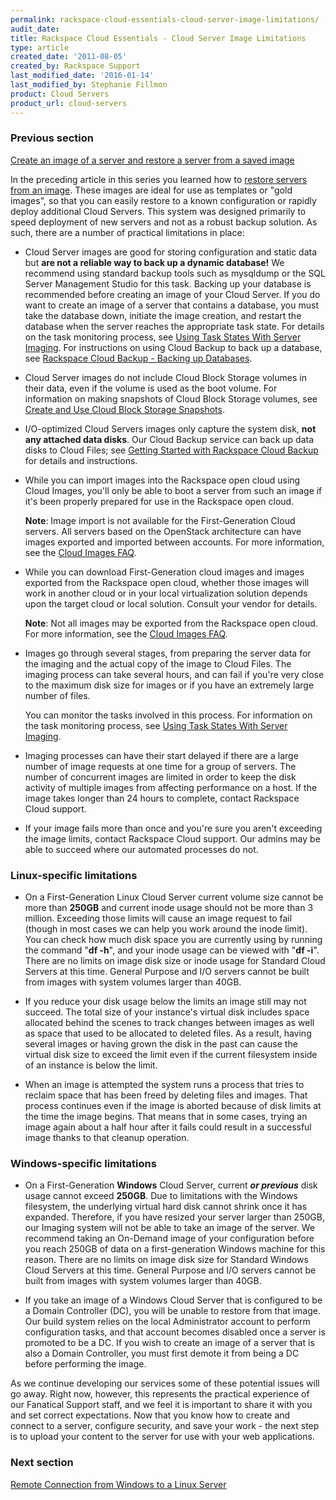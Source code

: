 ```yaml
---
permalink: rackspace-cloud-essentials-cloud-server-image-limitations/
audit_date:
title: Rackspace Cloud Essentials - Cloud Server Image Limitations
type: article
created_date: '2011-08-05'
created_by: Rackspace Support
last_modified_date: '2016-01-14'
last_modified_by: Stephanie Fillmon
product: Cloud Servers
product_url: cloud-servers
---
```


### Previous section

[Create an image of a server and restore a server from a saved image](/how-to/create-an-image-of-a-server-and-restore-a-server-from-a-saved-image)

In the preceding article in this series you learned how to [restore servers from an image](/how-to/create-an-image-of-a-server-and-restore-a-server-from-a-saved-image).
These images are ideal for use as templates or "gold images", so that
you can easily restore to a known configuration or rapidly deploy
additional Cloud Servers. This system was designed primarily to speed
deployment of new servers and not as a robust backup solution. As such,
there are a number of practical limitations in place:

-   Cloud Server images are good for storing configuration and static
    data but **are not a reliable way to back up a dynamic database!**
    We recommend using standard backup tools such as mysqldump or the
    SQL Server Management Studio for this task. Backing up your database
    is recommended before creating an image of your Cloud Server. If you
    do want to create an image of a server that contains a database, you
    must take the database down, initiate the image creation, and
    restart the database when the server reaches the appropriate
    task state. For details on the task monitoring process, see [Using Task States With Server Imaging](/how-to/using-task-states-with-server-imaging).
    For instructions on using Cloud Backup to back up a database,
    see [Rackspace Cloud Backup - Backing up Databases](/how-to/rackspace-cloud-backup-backing-up-databases).

-   Cloud Server images do not include Cloud Block Storage volumes in
    their data, even if the volume is used as the boot volume.  For
    information on making snapshots of Cloud Block Storage volumes,
    see [Create and Use Cloud Block Storage Snapshots](/how-to/create-and-use-cloud-block-storage-snapshots).

-   I/O-optimized Cloud Servers images only capture the system
    disk, **not any attached data disks**. Our Cloud Backup service can
    back up data disks to Cloud Files; see [Getting Started with Rackspace Cloud Backup](/how-to/cloud-backup)
    for details and instructions.

-   While you can import images into the Rackspace open cloud using
    Cloud Images, you'll only be able to boot a server from such an
    image if it's been properly prepared for use in the Rackspace
    open cloud.

    **Note**: Image import is not available for the First-Generation
    Cloud servers. All servers based on the OpenStack architecture can
    have images exported and imported between accounts. For more
    information, see the [Cloud Images FAQ](/how-to/cloud-images-faq).

-   While you can download First-Generation cloud images and images
    exported from the Rackspace open cloud, whether those images will
    work in another cloud or in your local virtualization solution
    depends upon the target cloud or local solution.  Consult your
    vendor for details.

    **Note**: Not all images may be exported from the Rackspace open
    cloud.  For more information, see the [Cloud Images FAQ](/how-to/cloud-images-faq).

-   Images go through several stages, from preparing the server data for
    the imaging and the actual copy of the image to Cloud Files. The
    imaging process can take several hours, and can fail if you're very
    close to the maximum disk size for images or if you have an
    extremely large number of files.

    You can monitor the tasks involved in this process. For information
    on the task monitoring process, see [Using Task States With Server Imaging](/how-to/using-task-states-with-server-imaging).

-   Imaging processes can have their start delayed if there are a large
    number of image requests at one time for a group of servers. The
    number of concurrent images are limited in order to keep the disk
    activity of multiple images from affecting performance on a host. If
    the image takes longer than 24 hours to complete, contact Rackspace
    Cloud support.

-   If your image fails more than once and you're sure you aren't
    exceeding the image limits, contact Rackspace Cloud support. Our
    admins may be able to succeed where our automated processes do not.

### Linux-specific limitations

-   On a First-Generation Linux Cloud Server current volume size cannot
    be more than **250GB** and current inode usage should not be more
    than 3 million. Exceeding those limits will cause an image request
    to fail (though in most cases we can help you work around the
    inode limit). You can check how much disk space you are currently
    using by running the command "**df -h**", and your inode usage can
    be viewed with "**df -i**". There are no limits on image disk size
    or inode usage for Standard Cloud Servers at this time. General
    Purpose and I/O servers cannot be built from images with system
    volumes larger than 40GB.

-   If you reduce your disk usage below the limits an image still may
    not succeed. The total size of your instance's virtual disk includes
    space allocated behind the scenes to track changes between images as
    well as space that used to be allocated to deleted files. As a
    result, having several images or having grown the disk in the past
    can cause the virtual disk size to exceed the limit even if the
    current filesystem inside of an instance is below the limit.

-   When an image is attempted the system runs a process that tries to
    reclaim space that has been freed by deleting files and images. That
    process continues even if the image is aborted because of disk
    limits at the time the image begins. That means that in some cases,
    trying an image again about a half hour after it fails could result
    in a successful image thanks to that cleanup operation.

### Windows-specific limitations

-   On a First-Generation **Windows** Cloud Server, current ***or
    previous*** disk usage cannot exceed **250GB**. Due to limitations
    with the Windows filesystem, the underlying virtual hard disk cannot
    shrink once it has expanded. Therefore, if you have resized your
    server larger than 250GB, our Imaging system will not be able to
    take an image of the server. We recommend taking an On-Demand image
    of your configuration before you reach 250GB of data on a
    first-generation Windows machine for this reason.  There are no
    limits on image disk size for Standard Windows Cloud Servers at this
    time. General Purpose and I/O servers cannot be built from images
    with system volumes larger than 40GB.

-   If you take an image of a Windows Cloud Server that is configured to
    be a Domain Controller (DC), you will be unable to restore from
    that image. Our build system relies on the local Administrator
    account to perform configuration tasks, and that account becomes
    disabled once a server is promoted to be a DC. If you wish to create
    an image of a server that is also a Domain Controller, you must
    first demote it from being a DC before performing the image.

As we continue developing our services some of these potential issues
will go away. Right now, however, this represents the practical
experience of our Fanatical Support staff, and we feel it is important
to share it with you and set correct expectations. Now that you know how
to create and connect to a server, configure security, and save your
work - the next step is to upload your content to the server for use
with your web applications.

### Next section

[Remote Connection from Windows to a Linux Server](/how-to/connecting-to-linux-from-windows-by-using-putty)
